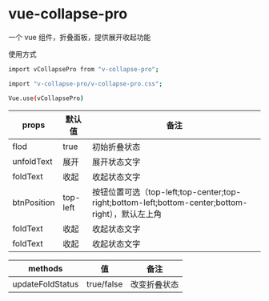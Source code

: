 # vue-collapse-pro

一个 vue 组件，折叠面板，提供展开收起功能

使用方式

```bash
import vCollapsePro from "v-collapse-pro";

import "v-collapse-pro/v-collapse-pro.css";

Vue.use(vCollapsePro)
```

| props       | 默认值   | 备注                                                                                             |
| ----------- | -------- | ------------------------------------------------------------------------------------------------ |
| flod        | true     | 初始折叠状态                                                                                     |
| unfoldText  | 展开     | 展开状态文字                                                                                     |
| foldText    | 收起     | 收起状态文字                                                                                     |
| btnPosition | top-left | 按钮位置可选（top-left;top-center;top-right;bottom-left;bottom-center;bottom-right），默认左上角 |
| foldText    | 收起     | 收起状态文字                                                                                     |
| foldText    | 收起     | 收起状态文字                                                                                     |

| methods          | 值         | 备注         |
| ---------------- | ---------- | ------------ |
| updateFoldStatus | true/false | 改变折叠状态 |
